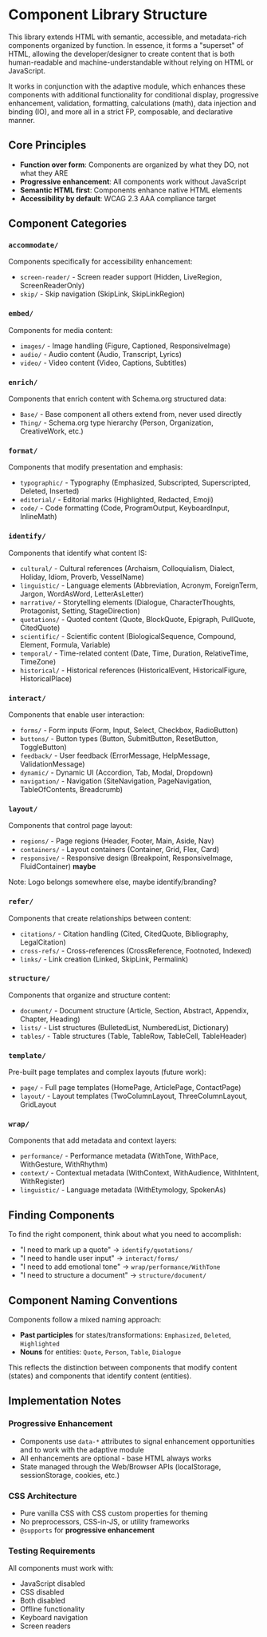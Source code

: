 # Component Library Structure

This library extends HTML with semantic, accessible, and metadata-rich components organized by function. In essence, it forms a "superset" of HTML, allowing the developer/designer to create content that is both human-readable and machine-understandable without relying on HTML or JavaScript.

It works in conjunction with the adaptive module, which enhances these components with additional functionality for conditional display, progressive enhancement, validation, formatting, calculations (math), data injection and binding (IO), and more all in a strict FP, composable, and declarative manner.

## Core Principles

- **Function over form**: Components are organized by what they DO, not what they ARE
- **Progressive enhancement**: All components work without JavaScript
- **Semantic HTML first**: Components enhance native HTML elements
- **Accessibility by default**: WCAG 2.3 AAA compliance target

## Component Categories

### `accommodate/`

Components specifically for accessibility enhancement:

- `screen-reader/` - Screen reader support (Hidden, LiveRegion, ScreenReaderOnly)
- `skip/` - Skip navigation (SkipLink, SkipLinkRegion)

### `embed/`

Components for media content:

- `images/` - Image handling (Figure, Captioned, ResponsiveImage)
- `audio/` - Audio content (Audio, Transcript, Lyrics)
- `video/` - Video content (Video, Captions, Subtitles)

### `enrich/`

Components that enrich content with Schema.org structured data:

- `Base/` - Base component all others extend from, never used directly
- `Thing/` - Schema.org type hierarchy (Person, Organization, CreativeWork, etc.)

### `format/`

Components that modify presentation and emphasis:

- `typographic/` - Typography (Emphasized, Subscripted, Superscripted, Deleted, Inserted)
- `editorial/` - Editorial marks (Highlighted, Redacted, Emoji)
- `code/` - Code formatting (Code, ProgramOutput, KeyboardInput, InlineMath)

### `identify/`

Components that identify what content IS:

- `cultural/` - Cultural references (Archaism, Colloquialism, Dialect, Holiday, Idiom, Proverb, VesselName)
- `linguistic/` - Language elements (Abbreviation, Acronym, ForeignTerm, Jargon, WordAsWord, LetterAsLetter)
- `narrative/` - Storytelling elements (Dialogue, CharacterThoughts, Protagonist, Setting, StageDirection)
- `quotations/` - Quoted content (Quote, BlockQuote, Epigraph, PullQuote, CitedQuote)
- `scientific/` - Scientific content (BiologicalSequence, Compound, Element, Formula, Variable)
- `temporal/` - Time-related content (Date, Time, Duration, RelativeTime, TimeZone)
- `historical/` - Historical references (HistoricalEvent, HistoricalFigure, HistoricalPlace)

### `interact/`

Components that enable user interaction:

- `forms/` - Form inputs (Form, Input, Select, Checkbox, RadioButton)
- `buttons/` - Button types (Button, SubmitButton, ResetButton, ToggleButton)
- `feedback/` - User feedback (ErrorMessage, HelpMessage, ValidationMessage)
- `dynamic/` - Dynamic UI (Accordion, Tab, Modal, Dropdown)
- `navigation/` - Navigation (SiteNavigation, PageNavigation, TableOfContents, Breadcrumb)

### `layout/`

Components that control page layout:

- `regions/` - Page regions (Header, Footer, Main, Aside, Nav)
- `containers/` - Layout containers (Container, Grid, Flex, Card)
- `responsive/` - Responsive design (Breakpoint, ResponsiveImage, FluidContainer) **maybe**

Note: Logo belongs somewhere else, maybe identify/branding?

### `refer/`

Components that create relationships between content:

- `citations/` - Citation handling (Cited, CitedQuote, Bibliography, LegalCitation)
- `cross-refs/` - Cross-references (CrossReference, Footnoted, Indexed)
- `links/` - Link creation (Linked, SkipLink, Permalink)

### `structure/`

Components that organize and structure content:

- `document/` - Document structure (Article, Section, Abstract, Appendix, Chapter, Heading)
- `lists/` - List structures (BulletedList, NumberedList, Dictionary)
- `tables/` - Table structures (Table, TableRow, TableCell, TableHeader)

### `template/`

Pre-built page templates and complex layouts (future work):

- `page/` - Full page templates (HomePage, ArticlePage, ContactPage)
- `layout/` - Layout templates (TwoColumnLayout, ThreeColumnLayout, GridLayout

### `wrap/`

Components that add metadata and context layers:

- `performance/` - Performance metadata (WithTone, WithPace, WithGesture, WithRhythm)
- `context/` - Contextual metadata (WithContext, WithAudience, WithIntent, WithRegister)
- `linguistic/` - Language metadata (WithEtymology, SpokenAs)

## Finding Components

To find the right component, think about what you need to accomplish:

- "I need to mark up a quote" → `identify/quotations/`
- "I need to handle user input" → `interact/forms/`
- "I need to add emotional tone" → `wrap/performance/WithTone`
- "I need to structure a document" → `structure/document/`

## Component Naming Conventions

Components follow a mixed naming approach:

- **Past participles** for states/transformations: `Emphasized`, `Deleted`, `Highlighted`
- **Nouns** for entities: `Quote`, `Person`, `Table`, `Dialogue`

This reflects the distinction between components that modify content (states) and components that identify content (entities).

## Implementation Notes

### Progressive Enhancement

- Components use `data-*` attributes to signal enhancement opportunities and to work with the adaptive module
- All enhancements are optional - base HTML always works
- State managed through the Web/Browser APIs (localStorage, sessionStorage, cookies, etc.)

### CSS Architecture

- Pure vanilla CSS with CSS custom properties for theming
- No preprocessors, CSS-in-JS, or utility frameworks
- `@supports` for **progressive enhancement**

### Testing Requirements

All components must work with:

- JavaScript disabled
- CSS disabled
- Both disabled
- Offline functionality
- Keyboard navigation
- Screen readers
